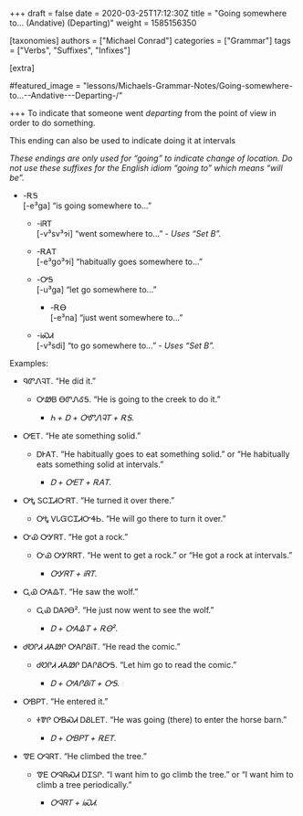 +++
draft = false
date = 2020-03-25T17:12:30Z
title = "Going somewhere to… (Andative) (Departing)"
weight = 1585156350

[taxonomies]
authors = ["Michael Conrad"]
categories = ["Grammar"]
tags = ["Verbs", "Suffixes", "Infixes"]

[extra]

#featured_image = "lessons/Michaels-Grammar-Notes/Going-somewhere-to…--Andative---Departing-/"

+++
To indicate that someone went *departing* from the point of view in
order to do something.

This ending can also be used to indicate doing it at intervals

*These endings are only used for “going” to indicate change of location.
Do not use these suffixes for the English idiom “going to” which means
“will be”.*
<!-- more -->
  - \-ᎡᎦ  
    \[-e³ga\] “is going somewhere to…”
    
      - \-ᎥᏒᎢ  
        \[-v³sv³ɂi\] “went somewhere to…” - *Uses “Set B”.*
    
      - \-ᎡᎪᎢ  
        \[-e³go³ɂi\] “habitually goes somewhere to…”
    
      - \-ᎤᎦ  
        \[-u³ga\] “let go somewhere to…”
        
          - \-ᎡᎾ  
            \[-e³na\] “just went somewhere to…”
    
      - \-ᎥᏍᏗ  
        \[-v³sdi\] “to go somewhere to…” - *Uses “Set B”.*

Examples:

  - ᏄᏛᏁᎸᎢ. “He did it.”
    
      - ᎤᏪᏴ ᎾᏛᏁᎴᎦ. “He is going to the creek to do it.”
        
          - *Ꮒ + Ꭰ + ᎤᏛᏁᎸᎢ + ᎡᎦ.*

  - ᎤᎬᎢ. “He ate something solid.”
    
      - ᎠᎨᎪᎢ. “He habitually goes to eat something solid.” or “He
        habitually eats something solid at intervals.”
        
          - *Ꭰ + ᎤᎬᎢ + ᎡᎪᎢ.*

  - ᎤᎿ ᏚᏟᏆᏗᏅᏒᎢ. “He turned it over there.”
    
      - ᎤᎿ ᏙᏓᏳᏟᏆᏗᏅᏎᏏ. “He will go there to turn it over.”

  - ᏅᏯ ᎤᎩᏒᎢ. “He got a rock.”
    
      - ᏅᏯ ᎤᎩᏒᏒᎢ. “He went to get a rock.” or “He got a rock at
        intervals.”
        
          - *ᎤᎩᏒᎢ + ᎥᏒᎢ.*

  - ᏩᏯ ᎤᎪᎲᎢ. “He saw the wolf.”
    
      - ᏩᏯ ᎠᎪᎮᎾ². “He just now went to see the wolf.”
        
          - *Ꭰ + ᎤᎪᎲᎢ + ᎡᎾ².*

  - ᏧᏬᎵᏗ ᏗᎪᏪᎵ ᎤᎪᎵᏰᎥᎢ. “He read the comic.”
    
      - ᏧᏬᎵᏗ ᏗᎪᏪᎵ ᎠᎪᎵᏰᎤᎦ. “Let him go to read the comic.”
        
          - *Ꭰ + ᎤᎪᎵᏰᎥᎢ + ᎤᎦ.*

  - ᎤᏴᏢᎢ. “He entered it.”
    
      - ᏐᏈᎵ ᎤᏴᏍᏗ ᎠᏰᏞᎬᎢ. “He was going (there) to enter the horse barn.”
        
          - *Ꭰ + ᎤᏴᏢᎢ + ᎡᎬᎢ.*

  - ᏡᎬ ᎤᎸᏒᎢ. “He climbed the tree.”
    
      - ᏡᎬ ᎤᎸᏒᏍᏗ ᎠᏆᏚᎵ. “I want him to go climb the tree.” or “I want him
        to climb a tree periodically.”
        
          - *ᎤᎸᏒᎢ + ᎥᏍᏗ.*